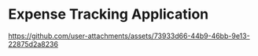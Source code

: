 # Expense Tracking Application

https://github.com/user-attachments/assets/73933d66-44b9-46bb-9e13-22875d2a8236
